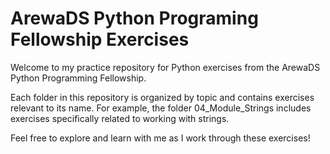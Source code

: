 # **ArewaDS Python Programing Fellowship Exercises**
Welcome to my practice repository for Python exercises from the ArewaDS Python Programming Fellowship.

Each folder in this repository is organized by topic and contains exercises relevant to its name. For example, the folder 04_Module_Strings includes exercises specifically related to working with strings.

Feel free to explore and learn with me as I work through these exercises!
